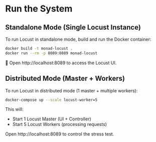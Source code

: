 # Run the System

## Standalone Mode (Single Locust Instance)
To run Locust in standalone mode, build and run the Docker container:

```bash
docker build -t monad-locust .
docker run --rm -p 8089:8089 monad-locust
```

🔗 Open http://localhost:8089 to access the Locust UI.

## Distributed Mode (Master + Workers)
To run Locust in distributed mode (1 master + multiple workers):

```bash
docker-compose up --scale locust-worker=5
```
This will:
- Start 1 Locust Master (UI + Controller)
- Start 5 Locust Workers (processing requests)

Open http://localhost:8089 to control the stress test.